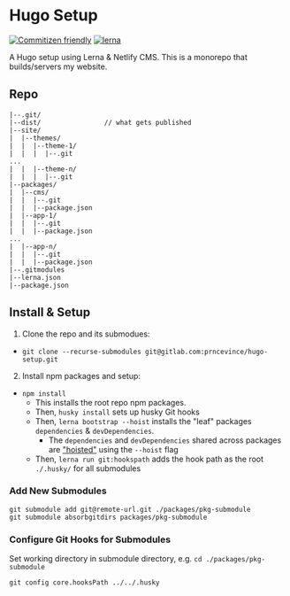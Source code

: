 # Hugo Setup

[![Commitizen friendly](https://img.shields.io/badge/commitizen-friendly-brightgreen.svg)](http://commitizen.github.io/cz-cli/)
[![lerna](https://img.shields.io/badge/maintained%20with-lerna-cc00ff.svg)](https://lerna.js.org/)

A Hugo setup using Lerna & Netlify CMS. This is a monorepo that builds/servers my website.

## Repo

```
|--.git/
|--dist/                // what gets published
|--site/
|  |--themes/
|  |  |--theme-1/
|  |  |  |--.git
...
|  |  |--theme-n/
|  |  |  |--.git
|--packages/
|  |--cms/
|  |  |--.git
|  |  |--package.json
|  |--app-1/
|  |  |--.git
|  |  |--package.json
...
|  |--app-n/
|  |  |--.git
|  |  |--package.json
|--.gitmodules
|--lerna.json
|--package.json
```

## Install & Setup 

1. Clone the repo and its submodues:
- `git clone --recurse-submodules git@gitlab.com:prncevince/hugo-setup.git`
2. Install npm packages and setup:
- `npm install`
  - This installs the root repo npm packages.
  - Then, `husky install` sets up husky Git hooks 
  - Then, `lerna bootstrap --hoist` installs the "leaf" packages `dependencies` & `devDependencies`.
    - The `dependencies` and `devDependencies` shared across packages are ["hoisted"](https://github.com/lerna/lerna/blob/main/doc/hoist.md) using the `--hoist` flag
  - Then, `lerna run git:hookspath` adds the hook path as the root `./.husky/` for all submodules
### Add New Submodules 

`git submodule add git@remote-url.git ./packages/pkg-submodule`<br>
`git submodule absorbgitdirs packages/pkg-submodule`

### Configure Git Hooks for Submodules

Set working directory in submodule directory, e.g. `cd ./packages/pkg-submodule`

`git config core.hooksPath ../../.husky`

